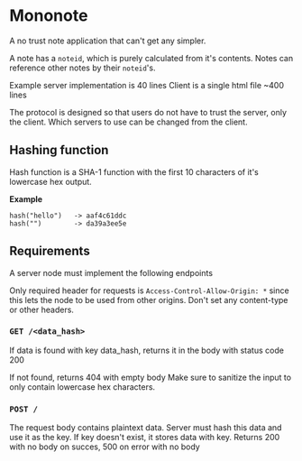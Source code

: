 # Mononote

A no trust note application that can't get any simpler.

A note has a `noteid`, which is purely calculated from it's contents.
Notes can reference other notes by their `noteid`'s.

Example server implementation is 40 lines
Client is a single html file ~400 lines

The protocol is designed so that users do not have to trust the server, only the client.
Which servers to use can be changed from the client.

## Hashing function

Hash function is a SHA-1 function with the first 10 characters of it's lowercase hex output.

**Example**

```
hash("hello")   -> aaf4c61ddc
hash("")        -> da39a3ee5e
```

## Requirements

A server node must implement the following endpoints

Only required header for requests is
`Access-Control-Allow-Origin: *`
since this lets the node to be used from other origins.
Don't set any content-type or other headers.

### `GET /<data_hash>`

If data is found with key data_hash, returns it in the body with
status code 200

If not found, returns 404 with empty body
Make sure to sanitize the input to only contain lowercase hex characters.

### `POST /`

The request body contains plaintext data.
Server must hash this data and use it as the key.
If key doesn't exist, it stores data with key.
Returns 200 with no body on succes,
500 on error with no body
